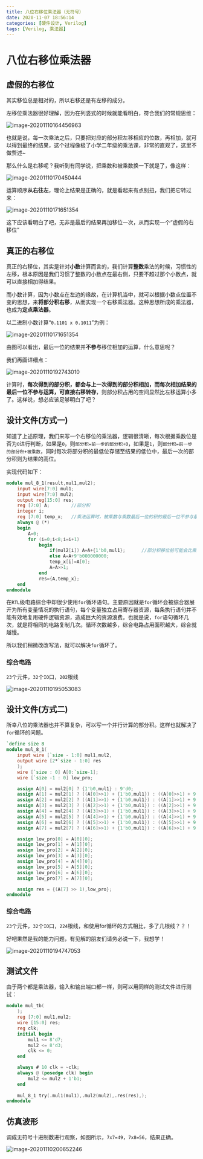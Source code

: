 ```yaml
---
title: 八位右移位乘法器（无符号）
date: 2020-11-07 18:56:14
categories: [硬件设计, Verilog]
tags: [Verilog, 乘法器]
---
```


# 八位右移位乘法器

## 虚假的右移位

其实移位总是相对的，所以右移还是有左移的成分。

左移位乘法器很好理解，因为在列竖式的时候就能看明白，符合我们的常规思维：

<!--more-->

![image-20201110164456963](https://gitee.com/mxdon/img/raw/master/2020/image-20201110164456963.png)

也就是说，每一次乘法之后，只要把对应的部分积左移相应的位数，再相加，就可以得到最终的结果，这个过程像极了小学二年级的乘法课，非常的直观了，这里不做赘述~

那么什么是右移呢？我听到有同学说，把乘数和被乘数换一下就是了，像这样：

![image-20201110170450444](https://gitee.com/mxdon/img/raw/master/2020/image-20201110170450444.png)

运算顺序**从右往左**，理论上结果是正确的，就是看起来有点别扭，我们把它转过来：

![image-20201110171651354](https://gitee.com/mxdon/img/raw/master/2020/image-20201110171651354.png)

这下应该看明白了吧，无非是最后的结果再加移位一次，从而实现一个“虚假的右移位”

## 真正的右移位

真正的右移位，其实是针对**小数**计算而言的，我们计算**整数**乘法的时候，习惯性的左移，根本原因是我们习惯了整数的小数点在最右侧，只要不超过那个小数点，就可以直接相加得结果。

而小数计算，因为小数点在左边的缘故，在计算机当中，就可以根据小数点位置不变的思想，来**将部分积右移**，从而实现一个右移乘法器。这种思想所成的乘法器，也成为**定点乘法器**。

以二进制小数计算“`0.1101 x 0.1011`”为例：

![image-20201110171651354](https://gitee.com/mxdon/img/raw/master/2020/8.png)

由图可以看出，最后一位的结果并**不参与**移位相加的运算，什么意思呢？

我们再画详细点：

![image-20201110192743010](https://gitee.com/mxdon/img/raw/master/2020/image-20201110192743010.png)

计算时，**每次得到的部分积，都会与上一次得到的部分积相加，而每次相加结果的最后一位不参与运算，可直接右移转存**，则部分积占用的空间显然比左移运算小多了。这样说，想必应该足够明白了吧？

## 设计文件(方式一)

知道了上述原理，我们来写一个右移位的乘法器，逻辑很清晰，每次根据乘数位是否为`0`进行判断，如果是`0`，则`部分积=前一步的部分积+0`，如果是`1`，则`部分积=前一步的部分积+被乘数`，同时每次将部分积的最低位存储至结果的低位中，最后一次的部分积则为结果的高位。

实现代码如下：

```Verilog
module mul_8_1(result,mul1,mul2);
    input wire[7:0] mul1;
    input wire[7:0] mul2;
    output reg[15:0] res;
    reg [7:0] A;        //部分积
    integer i;
    reg [7:0] temp_x;   //乘法运算时，被乘数与乘数最后一位的积的最后一位不参与最后的加法运算，将其右移另存。
    always @ (*)
    begin
        A=0;
        for (i=0;i<8;i=i+1)
            begin
                if(mul2[i]) A=A+{1'b0,mul1};      //部分积移位前可能会比乘数多一位
                else A=A+9'b000000000;
                temp_x[i]=A[0];
                A=A>>1;
            end
            res={A,temp_x};
    end
endmodule
```

在`RTL`级电路综合中却很少使用`for`循环语句。主要原因就是`for`循环会被综合器展开为所有变量情况的执行语句，每个变量独立占用寄存器资源，每条执行语句并不能有效地复用硬件逻辑资源，造成巨大的资源浪费。也就是说，`for`语句循环几次，就是将相同的电路复制几次。循环次数越多，综合电路占用面积越大，综合就越慢。

所以我们稍微改改写法，就可以解决`for`循环了。

### 综合电路

`23`个元件，`32`个`IO`口，`202`根线

![image-20201110195053083](https://gitee.com/mxdon/img/raw/master/2020/image-20201110195053083.png)

## 设计文件(方式二)

所幸八位的乘法器也并不算复杂，可以写一个并行计算的部分积。这样也就解决了`for`循环的问题。

```Verilog
`define size 8
module mul_8_1(
    input wire [`size - 1:0] mul1,mul2,
    output wire [2*`size - 1:0] res
    );
    wire [`size : 0] A[0:`size-1];
    wire [`size -1 : 0] low_pro;

    assign A[0] = mul2[0] ? {1'b0,mul1} : 9'd0;
    assign A[1] = mul2[1] ? ((A[0]>>1) + {1'b0,mul1}) : ((A[0]>>1) + 9'd0);
    assign A[2] = mul2[2] ? ((A[1]>>1) + {1'b0,mul1}) : ((A[1]>>1) + 9'd0);
    assign A[3] = mul2[3] ? ((A[2]>>1) + {1'b0,mul1}) : ((A[2]>>1) + 9'd0);
    assign A[4] = mul2[4] ? ((A[3]>>1) + {1'b0,mul1}) : ((A[3]>>1) + 9'd0);
    assign A[5] = mul2[5] ? ((A[4]>>1) + {1'b0,mul1}) : ((A[4]>>1) + 9'd0);
    assign A[6] = mul2[6] ? ((A[5]>>1) + {1'b0,mul1}) : ((A[5]>>1) + 9'd0);
    assign A[7] = mul2[7] ? ((A[6]>>1) + {1'b0,mul1}) : ((A[6]>>1) + 9'd0);

    assign low_pro[0] = A[0][0];
    assign low_pro[1] = A[1][0];
    assign low_pro[2] = A[2][0];
    assign low_pro[3] = A[3][0];
    assign low_pro[4] = A[4][0];
    assign low_pro[5] = A[5][0];
    assign low_pro[6] = A[6][0];
    assign low_pro[7] = A[7][0];

    assign res = {(A[7] >> 1),low_pro};
endmodule
```

### 综合电路

`23`个元件，`32`个`IO`口，`224`根线，和使用for循环的方式相比，多了几根线？？！

好吧果然是我的能力问题，有见解的朋友们请务必说一下，我想学！

![image-20201110194747053](https://gitee.com/mxdon/img/raw/master/2020/image-20201110194747053.png)

## 测试文件

由于两个都是乘法器，输入和输出端口都一样，则可以用同样的测试文件进行测试：

```Verilog
module mul_tb(
    );
    reg [7:0] mul1,mul2;
    wire [15:0] res;
    reg clk;
    initial begin
        mul1 <= 8'd7;
        mul2 <= 8'd3;
        clk <= 0;
    end

    always # 10 clk = ~clk;
    always @ (posedge clk) begin
        mul2 <= mul2 + 1'b1;
    end
    
    mul_8_1 try(.mul1(mul1),.mul2(mul2),.res(res),);
endmodule
```

## 仿真波形

调成无符号十进制数进行观察，如图所示，`7x7=49`，`7x8=56`，结果正确。

![image-20201110200652246](https://gitee.com/mxdon/img/raw/master/2020/image-20201110200652246.png)
